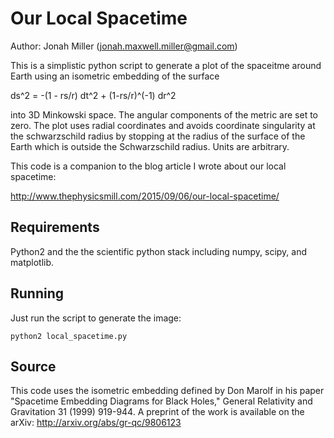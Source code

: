 Our Local Spacetime
===================

Author: Jonah Miller (jonah.maxwell.miller@gmail.com)

This is a simplistic python script to generate a plot of the spaceitme
around Earth using an isometric embedding of the surface

ds^2 = -(1 - rs/r) dt^2 + (1-rs/r)^(-1) dr^2

into 3D Minkowski space. The angular components of the metric are set
to zero. The plot uses radial coordinates and avoids coordinate
singularity at the schwarzschild radius by stopping at the radius of
the surface of the Earth which is outside the Schwarzschild
radius. Units are arbitrary.

This code is a companion to the blog article I wrote about our local
spacetime:
    
http://www.thephysicsmill.com/2015/09/06/our-local-spacetime/


Requirements
------------

Python2 and the the scientific python stack including numpy, scipy,
and matplotlib.

Running
-------

Just run the script to generate the image:

```python2 local_spacetime.py```

Source
------

This code uses the isometric embedding defined by Don Marolf in his
paper "Spacetime Embedding Diagrams for Black Holes," General
Relativity and Gravitation 31 (1999) 919-944. A preprint of the work
is available on the arXiv: http://arxiv.org/abs/gr-qc/9806123


